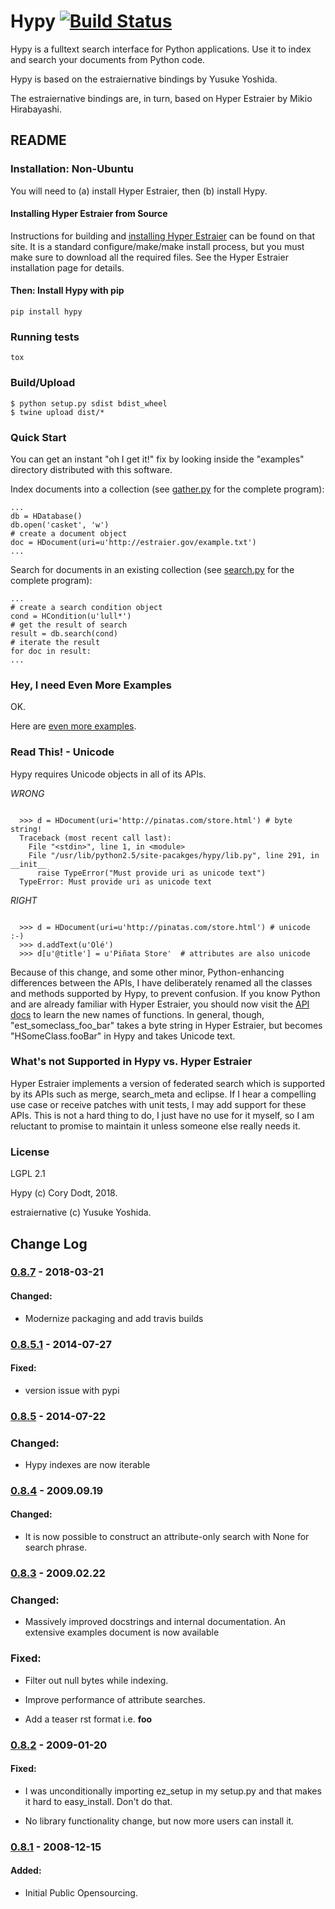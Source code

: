 # Hypy  [![Build Status](https://travis-ci.org/corydodt/Hypy.svg?branch=master)](https://travis-ci.org/corydodt/Hypy)

Hypy is a fulltext search interface for Python applications.  Use it to index
and search your documents from Python code.

Hypy is based on the estraiernative bindings by Yusuke Yoshida.

The estraiernative bindings are, in turn, based on Hyper Estraier by Mikio
Hirabayashi.

## README

### Installation: Non-Ubuntu

You will need to (a) install Hyper Estraier, then (b) install Hypy.

#### Installing Hyper Estraier from Source

Instructions for building and [installing Hyper Estraier](http://hyperestraier.sourceforge.net/intro-en.html#installation) can be found on
that site.  It is a standard configure/make/make install process, but you must
make sure to download all the required files.  See the Hyper Estraier
installation page for details.


#### Then: Install Hypy with pip

```
pip install hypy
```

### Running tests

```
tox
```

### Build/Upload

```
$ python setup.py sdist bdist_wheel
$ twine upload dist/*
```

### Quick Start

You can get an instant "oh I get it!" fix by looking inside the "examples"
directory distributed with this software.

Index documents into a collection (see [gather.py](https://github.com/corydodt/Hypy/blob/master/examples/gather.py) for the complete program):

```
...
db = HDatabase()
db.open('casket', 'w')
# create a document object
doc = HDocument(uri=u'http://estraier.gov/example.txt')
...
```

Search for documents in an existing collection (see [search.py](https://github.com/corydodt/Hypy/blob/master/examples/search.py) for the
complete program):

```
...
# create a search condition object
cond = HCondition(u'lull*')
# get the result of search
result = db.search(cond)
# iterate the result
for doc in result:
...
```


### Hey, I need Even More Examples

OK.

Here are [even more examples](https://github.com/corydodt/Hypy/blob/master/doc/examples.md).


### Read This! - Unicode

Hypy requires Unicode objects in all of its APIs.

*WRONG*
```

  >>> d = HDocument(uri='http://pinatas.com/store.html') # byte string!
  Traceback (most recent call last):
    File "<stdin>", line 1, in <module>
    File "/usr/lib/python2.5/site-pacakges/hypy/lib.py", line 291, in __init__
      raise TypeError("Must provide uri as unicode text")
  TypeError: Must provide uri as unicode text
```

*RIGHT*
```

  >>> d = HDocument(uri=u'http://pinatas.com/store.html') # unicode :-)
  >>> d.addText(u'Olé')
  >>> d[u'@title'] = u'Piñata Store'  # attributes are also unicode
```

Because of this change, and some other minor, Python-enhancing differences
between the APIs, I have deliberately renamed all the classes and methods
supported by Hypy, to prevent confusion.  If you know Python and are already
familiar with Hyper Estraier, you should now visit the [API docs](api/) to learn
the new names of functions.  In general, though, "est_someclass_foo_bar" takes
a byte string in Hyper Estraier, but becomes "HSomeClass.fooBar" in Hypy and
takes Unicode text.

### What's not Supported in Hypy vs. Hyper Estraier

Hyper Estraier implements a version of federated search which is supported by
its APIs such as merge, search_meta and eclipse.  If I hear a compelling use case
or receive patches with unit tests, I may add support for these APIs.  This is
not a hard thing to do, I just have no use for it myself, so I am reluctant to
promise to maintain it unless someone else really needs it.


### License

LGPL 2.1

Hypy (c) Cory Dodt, 2018.

estraiernative (c) Yusuke Yoshida.


## Change Log

### [0.8.7] - 2018-03-21

#### Changed:

- Modernize packaging and add travis builds

### [0.8.5.1] - 2014-07-27
#### Fixed:

- version issue with pypi

### [0.8.5] - 2014-07-22

### Changed:

- Hypy indexes are now iterable

### [0.8.4] - 2009.09.19

#### Changed:

- It is now possible to construct an attribute-only search with None for
  search phrase.

### [0.8.3] - 2009.02.22

### Changed:

- Massively improved docstrings and internal documentation.  An extensive
  examples document is now available

### Fixed:

- Filter out null bytes while indexing.

- Improve performance of attribute searches.

- Add a teaser rst format i.e. **foo**


### [0.8.2] - 2009-01-20

#### Fixed:

- I was unconditionally importing ez_setup in my setup.py and that makes it
  hard to easy_install.  Don't do that.

- No library functionality change, but now more users can install it.


### [0.8.1] - 2008-12-15

#### Added:
  - Initial Public Opensourcing.

[0.8.1]: https://github.com/corydodt/Hypy/tree/0.8.1
[0.8.2]: https://github.com/corydodt/Hypy/compare/0.8.1...0.8.2
[0.8.3]: https://github.com/corydodt/Hypy/compare/0.8.2...0.8.3
[0.8.4]: https://github.com/corydodt/Hypy/compare/0.8.3...0.8.4
[0.8.5]: https://github.com/corydodt/Hypy/compare/0.8.4...0.8.5
[0.8.5.1]: https://github.com/corydodt/Hypy/compare/0.8.5...0.8.5.1
[0.8.7]: https://github.com/corydodt/Hypy/compare/0.8.5.1...0.8.7

